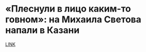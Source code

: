 # «Плеснули в лицо каким-то говном»: на Михаила Светова напали в Казани



[LINK](https://varlamov.ru/3441653.html)